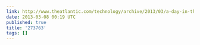 ```yaml
---
link: http://www.theatlantic.com/technology/archive/2013/03/a-day-in-the-life-of-a-digital-editor-2013/273763/
date: 2013-03-08 00:19 UTC
published: true
title: '273763'
tags: []
---
```



